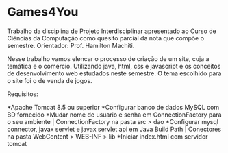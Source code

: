 # Games4You
Trabalho da disciplina de Projeto Interdisciplinar apresentado ao Curso de Ciências da Computação como quesito parcial da nota que compõe o semestre. 
Orientador: Prof. Hamilton Machiti.

Nesse trabalho vamos elencar o processo de criação de um site, cuja a temática e o comércio. Utilizando java, html, css e javascript e os conceitos de desenvolvimento web estudados neste semestre. O tema escolhido para o site foi o de venda de jogos.

Requisitos:

*Apache Tomcat 8.5 ou superior
*Configurar banco de dados MySQL com BD fornecido
*Mudar nome de usuario e senha em ConnectionFactory para o seu ambiente | ConnectionFactory na pasta src > dao
*Configurar mysql connector, javax servlet e javax servlet api em Java Build Path | Conectores na pasta WebContent > WEB-INF > lib
*Iniciar index.html com servidor tomcat